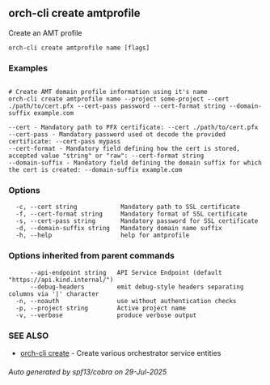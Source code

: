 ## orch-cli create amtprofile

Create an AMT profile

```
orch-cli create amtprofile name [flags]
```

### Examples

```

# Create AMT domain profile information using it's name
orch-cli create amtprofile name --project some-project --cert ./path/to/cert.pfx --cert-pass password --cert-format string --domain-suffix example.com

--cert - Mandatory path to PFX certificate: --cert ./path/to/cert.pfx
--cert-pass - Mandatory password used ot decode the provided certificate: --cert-pass mypass
--cert-format - Mandatory field defining how the cert is stored, accepted value "string" or "raw": --cert-format string
--domain-suffix - Mandatory field defining the domain suffix for which the cert is created: --domain-suffix example.com

```

### Options

```
  -c, --cert string            Mandatory path to SSL certificate
  -f, --cert-format string     Mandatory format of SSL certificate
  -s, --cert-pass string       Mandatory password for SSL certificate
  -d, --domain-suffix string   Mandatory domain name suffix
  -h, --help                   help for amtprofile
```

### Options inherited from parent commands

```
      --api-endpoint string   API Service Endpoint (default "https://api.kind.internal/")
      --debug-headers         emit debug-style headers separating columns via '|' character
  -n, --noauth                use without authentication checks
  -p, --project string        Active project name
  -v, --verbose               produce verbose output
```

### SEE ALSO

* [orch-cli create](orch-cli_create.md)	 - Create various orchestrator service entities

###### Auto generated by spf13/cobra on 29-Jul-2025
